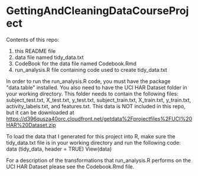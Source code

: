 # GettingAndCleaningDataCourseProject
Contents of this repo:
1) this README file
2) data file named tidy_data.txt
3) CodeBook for the data file named Codebook.Rmd
4) run_analysis.R file containing code used to create tidy_data.txt


In order to run the run_analysis.R code, you must have the package "data.table" installed. 
You also need to have the UCI HAR Dataset folder in your working directory. This folder needs to contain 
the following files: subject_test.txt, X_test.txt, y_test.txt, subject_train.txt, X_train.txt, 
y_train.txt, activity_labels.txt, and features.txt.  This data is NOT included in this repo, but it 
can be downloaded at https://d396qusza40orc.cloudfront.net/getdata%2Fprojectfiles%2FUCI%20HAR%20Dataset.zip

To load the data that I generated for this project into R, make sure the tidy_data.txt file is in your working 
directory and run the following code:
data (tidy_data, header = TRUE) 
View(data)

For a description of the transformations that run_analysis.R performs on the UCI HAR Dataset please see the 
Codebook.Rmd file.
